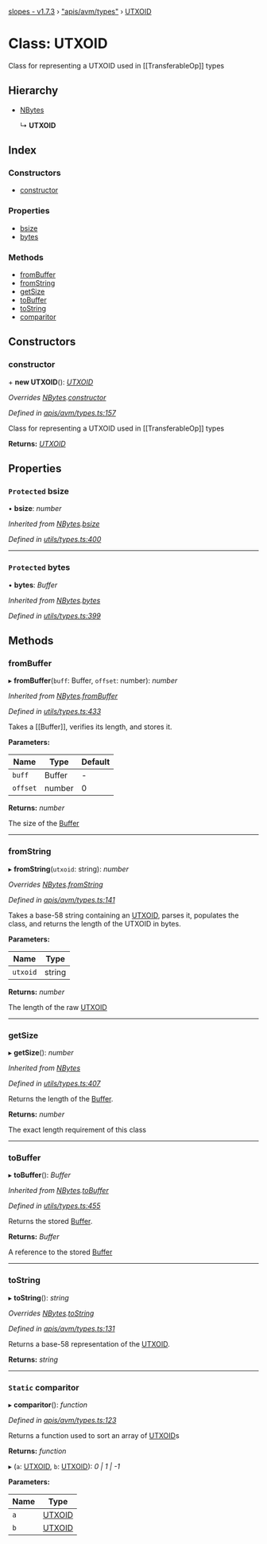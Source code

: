 [slopes - v1.7.3](../README.md) › ["apis/avm/types"](../modules/_apis_avm_types_.md) › [UTXOID](_apis_avm_types_.utxoid.md)

# Class: UTXOID

Class for representing a UTXOID used in [[TransferableOp]] types

## Hierarchy

* [NBytes](_utils_types_.nbytes.md)

  ↳ **UTXOID**

## Index

### Constructors

* [constructor](_apis_avm_types_.utxoid.md#constructor)

### Properties

* [bsize](_apis_avm_types_.utxoid.md#protected-bsize)
* [bytes](_apis_avm_types_.utxoid.md#protected-bytes)

### Methods

* [fromBuffer](_apis_avm_types_.utxoid.md#frombuffer)
* [fromString](_apis_avm_types_.utxoid.md#fromstring)
* [getSize](_apis_avm_types_.utxoid.md#getsize)
* [toBuffer](_apis_avm_types_.utxoid.md#tobuffer)
* [toString](_apis_avm_types_.utxoid.md#tostring)
* [comparitor](_apis_avm_types_.utxoid.md#static-comparitor)

## Constructors

###  constructor

\+ **new UTXOID**(): *[UTXOID](_apis_avm_types_.utxoid.md)*

*Overrides [NBytes](_utils_types_.nbytes.md).[constructor](_utils_types_.nbytes.md#constructor)*

*Defined in [apis/avm/types.ts:157](https://github.com/ava-labs/slopes/blob/48cc94f/src/apis/avm/types.ts#L157)*

Class for representing a UTXOID used in [[TransferableOp]] types

**Returns:** *[UTXOID](_apis_avm_types_.utxoid.md)*

## Properties

### `Protected` bsize

• **bsize**: *number*

*Inherited from [NBytes](_utils_types_.nbytes.md).[bsize](_utils_types_.nbytes.md#protected-bsize)*

*Defined in [utils/types.ts:400](https://github.com/ava-labs/slopes/blob/48cc94f/src/utils/types.ts#L400)*

___

### `Protected` bytes

• **bytes**: *Buffer*

*Inherited from [NBytes](_utils_types_.nbytes.md).[bytes](_utils_types_.nbytes.md#protected-bytes)*

*Defined in [utils/types.ts:399](https://github.com/ava-labs/slopes/blob/48cc94f/src/utils/types.ts#L399)*

## Methods

###  fromBuffer

▸ **fromBuffer**(`buff`: Buffer, `offset`: number): *number*

*Inherited from [NBytes](_utils_types_.nbytes.md).[fromBuffer](_utils_types_.nbytes.md#frombuffer)*

*Defined in [utils/types.ts:433](https://github.com/ava-labs/slopes/blob/48cc94f/src/utils/types.ts#L433)*

Takes a [[Buffer]], verifies its length, and stores it.

**Parameters:**

Name | Type | Default |
------ | ------ | ------ |
`buff` | Buffer | - |
`offset` | number | 0 |

**Returns:** *number*

The size of the [Buffer](https://github.com/feross/buffer)

___

###  fromString

▸ **fromString**(`utxoid`: string): *number*

*Overrides [NBytes](_utils_types_.nbytes.md).[fromString](_utils_types_.nbytes.md#fromstring)*

*Defined in [apis/avm/types.ts:141](https://github.com/ava-labs/slopes/blob/48cc94f/src/apis/avm/types.ts#L141)*

Takes a base-58 string containing an [UTXOID](_apis_avm_types_.utxoid.md), parses it, populates the class, and returns the length of the UTXOID in bytes.

**Parameters:**

Name | Type |
------ | ------ |
`utxoid` | string |

**Returns:** *number*

The length of the raw [UTXOID](_apis_avm_types_.utxoid.md)

___

###  getSize

▸ **getSize**(): *number*

*Inherited from [NBytes](_utils_types_.nbytes.md)*

*Defined in [utils/types.ts:407](https://github.com/ava-labs/slopes/blob/48cc94f/src/utils/types.ts#L407)*

Returns the length of the [Buffer](https://github.com/feross/buffer).

**Returns:** *number*

The exact length requirement of this class

___

###  toBuffer

▸ **toBuffer**(): *Buffer*

*Inherited from [NBytes](_utils_types_.nbytes.md).[toBuffer](_utils_types_.nbytes.md#tobuffer)*

*Defined in [utils/types.ts:455](https://github.com/ava-labs/slopes/blob/48cc94f/src/utils/types.ts#L455)*

Returns the stored [Buffer](https://github.com/feross/buffer).

**Returns:** *Buffer*

A reference to the stored [Buffer](https://github.com/feross/buffer)

___

###  toString

▸ **toString**(): *string*

*Overrides [NBytes](_utils_types_.nbytes.md).[toString](_utils_types_.nbytes.md#tostring)*

*Defined in [apis/avm/types.ts:131](https://github.com/ava-labs/slopes/blob/48cc94f/src/apis/avm/types.ts#L131)*

Returns a base-58 representation of the [UTXOID](_apis_avm_types_.utxoid.md).

**Returns:** *string*

___

### `Static` comparitor

▸ **comparitor**(): *function*

*Defined in [apis/avm/types.ts:123](https://github.com/ava-labs/slopes/blob/48cc94f/src/apis/avm/types.ts#L123)*

Returns a function used to sort an array of [UTXOID](_apis_avm_types_.utxoid.md)s

**Returns:** *function*

▸ (`a`: [UTXOID](_apis_avm_types_.utxoid.md), `b`: [UTXOID](_apis_avm_types_.utxoid.md)): *0 | 1 | -1*

**Parameters:**

Name | Type |
------ | ------ |
`a` | [UTXOID](_apis_avm_types_.utxoid.md) |
`b` | [UTXOID](_apis_avm_types_.utxoid.md) |
